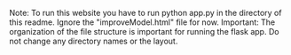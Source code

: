 Note: To run this website you have to run python app.py in the directory of this readme.
Ignore the "improveModel.html" file for now.
Important: The organization of the file structure is important for running the flask app. Do not change any directory names or the layout.